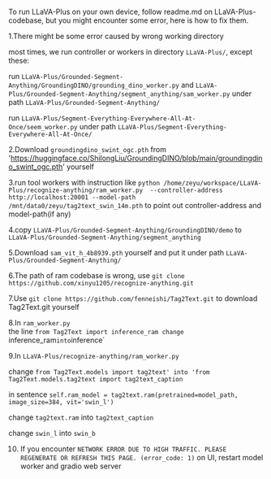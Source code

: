 To run LLaVA-Plus on your own device, follow readme.md on LLaVA-Plus-codebase, but you might encounter some error, here is how to fix them.

1.There might be some error caused by wrong working directory

most times, we run controller or workers in directory `LLaVA-Plus/`, except these:

run `LLaVA-Plus/Grounded-Segment-Anything/GroundingDINO/grounding_dino_worker.py` 
and `LLaVA-Plus/Grounded-Segment-Anything/segment_anything/sam_worker.py`
under path `LLaVA-Plus/Grounded-Segment-Anything/`

run `LLaVA-Plus/Segment-Everything-Everywhere-All-At-Once/seem_worker.py`
under path `LLaVA-Plus/Segment-Everything-Everywhere-All-At-Once/`

2.Download `groundingdino_swint_ogc.pth` from 'https://huggingface.co/ShilongLiu/GroundingDINO/blob/main/groundingdino_swint_ogc.pth' yourself

3.run tool workers with instruction like
`python /home/zeyu/workspace/LLaVA-Plus/recognize-anything/ram_worker.py  --controller-address http://localhost:20001 --model-path  /mnt/data0/zeyu/tag2text_swin_14m.pth`
to point out controller-address and model-path(if any)

4.copy `LLaVA-Plus/Grounded-Segment-Anything/GroundingDINO/demo` to `LLaVA-Plus/Grounded-Segment-Anything/segment_anything`

5.Download `sam_vit_h_4b8939.pth` yourself and put it under path `LLaVA-Plus/Grounded-Segment-Anything/`

6.The path of ram codebase is wrong, use 
`git clone https://github.com/xinyu1205/recognize-anything.git`

7.Use `git clone https://github.com/fenneishi/Tag2Text.git` to download Tag2Text.git yourself

8.In `ram_worker.py`  
the line
`from Tag2Text import inference_ram
change `inference_ram` into `inference`

9.In `LLaVA-Plus/recognize-anything/ram_worker.py`

change `from Tag2Text.models import tag2text' into 'from Tag2Text.models.tag2text import tag2text_caption`

in sentence `self.ram_model = tag2text.ram(pretrained=model_path,
                                        image_size=384,
                                        vit='swin_l')`

change `tag2text.ram` into `tag2text_caption`  

change `swin_l` into `swin_b`

10. If you encounter `NETWORK ERROR DUE TO HIGH TRAFFIC. PLEASE REGENERATE OR REFRESH THIS PAGE. (error_code: 1)` on UI, restart model worker and gradio web server

